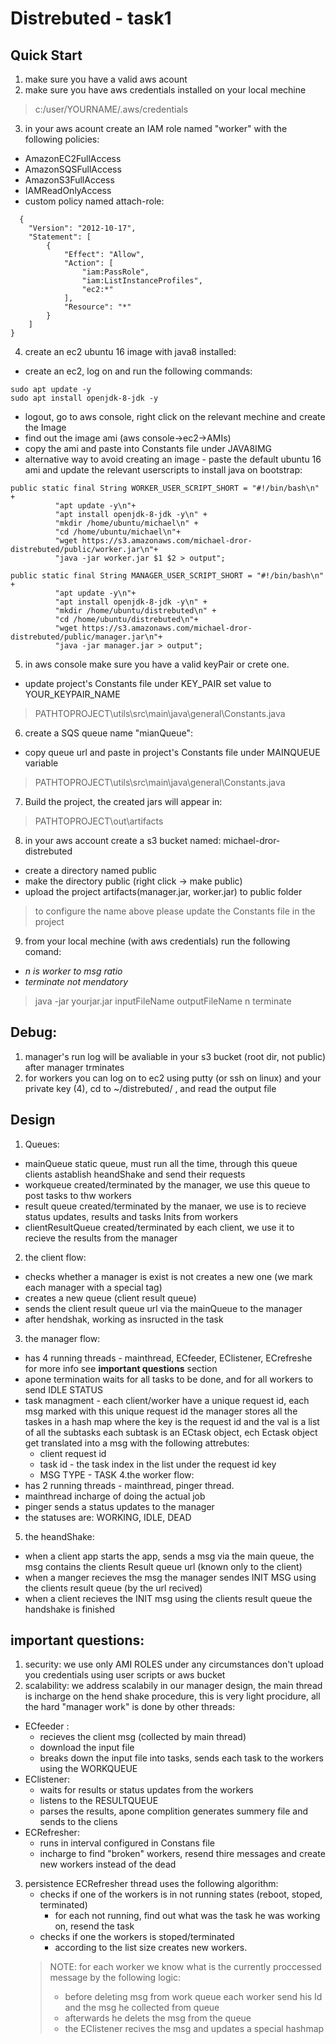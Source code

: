# Distrebuted - task1
## Quick Start 
1. make sure you have a valid aws acount 
2. make sure you have aws credentials installed on your local mechine 
> c:/user/YOURNAME/.aws/credentials
3. in your aws acount create an IAM role named "worker" with the following policies:
  - AmazonEC2FullAccess 
  - AmazonSQSFullAccess 
  - AmazonS3FullAccess 
  - IAMReadOnlyAccess 
  - custom policy named attach-role:
```
  {
    "Version": "2012-10-17",
    "Statement": [
        {
            "Effect": "Allow",
            "Action": [
                "iam:PassRole",
                "iam:ListInstanceProfiles",
                "ec2:*"
            ],
            "Resource": "*"
        }
    ]
}
```
4. create an ec2 ubuntu 16 image with java8 installed:
  - create an ec2, log on and run the following commands:
  ```
  sudo apt update -y
  sudo apt install openjdk-8-jdk -y
  ```
  - logout, go to aws console, right click on the relevant mechine and create the Image 
  - find out the image ami (aws console->ec2->AMIs)
  - copy the ami and paste into Constants file under JAVA8IMG
  - alternative way to avoid creating an image - paste the default ubuntu 16 ami and update the relevant userscripts to install java on bootstrap:
  ```
  public static final String WORKER_USER_SCRIPT_SHORT = "#!/bin/bash\n" +
            "apt update -y\n"+
            "apt install openjdk-8-jdk -y\n" +
            "mkdir /home/ubuntu/michael\n" +
            "cd /home/ubuntu/michael\n"+
            "wget https://s3.amazonaws.com/michael-dror-distrebuted/public/worker.jar\n"+
            "java -jar worker.jar $1 $2 > output";
  
  public static final String MANAGER_USER_SCRIPT_SHORT = "#!/bin/bash\n" +
            "apt update -y\n"+
            "apt install openjdk-8-jdk -y\n" +
            "mkdir /home/ubuntu/distrebuted\n" +
            "cd /home/ubuntu/distrebuted\n"+
            "wget https://s3.amazonaws.com/michael-dror-distrebuted/public/manager.jar\n"+
            "java -jar manager.jar > output";
  ```
5. in aws console make sure you have a valid keyPair or crete one.
  - update project's Constants file under KEY_PAIR set value to YOUR_KEYPAIR_NAME
  >PATHTOPROJECT\utils\src\main\java\general\Constants.java 
6. create a SQS queue name "mianQueue":
  - copy queue url and paste in project's Constants file under MAINQUEUE variable
  >PATHTOPROJECT\utils\src\main\java\general\Constants.java
7. Build the project, the created jars will appear in:
  >PATHTOPROJECT\out\artifacts
8. in your aws account create a s3 bucket named: michael-dror-distrebuted
  - create a directory named public
  - make the directory public (right click -> make public)
  - upload the project artifacts(manager.jar, worker.jar) to public folder
>to configure the name above please update the Constants file in the project
9. from your local mechine (with aws credentials) run the following comand:
  - *n is worker to msg ratio*
  - *terminate not mendatory*
> java -jar yourjar.jar inputFileName outputFileName n terminate


## Debug:
1. manager's run log will be avaliable in your s3 bucket (root dir, not public) after manager trminates
2. for workers you can log on to ec2 using putty (or ssh on linux) and your private key (4), cd to ~/distrebuted/ , and read the output file   

## Design
1. Queues:
  - mainQueue static queue, must run all the time, through this queue clients astablish heandShake and send their requests
  - workqueue created/terminated by the manager, we use this queue to post tasks to thw workers
  - result queue created/terminated by the manaer, we use is to recieve status updates, results and tasks Inits  from workers
  - clientResultQueue created/terminated by each client, we use it to recieve the results from the manager
2. the client flow:
  - checks whether a manager is exist is not creates a new one (we mark each manager with a special tag)
  - creates a new queue (client result queue)
  - sends the client result queue url via the mainQueue to the manager
  - after hendshak, working as insructed in the task
3. the manager flow:
  - has 4 running threads - mainthread, ECfeeder, EClistener, ECrefreshe for more info see **important questions** section
  - apone termination waits for all tasks to be done, and for all workers to send IDLE STATUS
  - task managment - each client/worker have a unique request id, each msg marked with this unique request id
  the manager stores all the taskes in a hash map where the key is the request id and the val is a list of all the subtasks 
  each subtask is an ECtask object, ech Ectask object get translated into a msg with the following attrebutes:
    - client request id 
    - task id - the task index in the list under the request id key
    - MSG TYPE - TASK
4.the worker flow:
  - has 2 running threads - mainthread, pinger thread.
  - mainthread incharge of doing the actual job
  - pinger sends a status updates to the manager 
  - the statuses are: WORKING, IDLE, DEAD
5. the heandShake:
  - when a client app starts the app, sends a msg via the main queue, the msg contains the clients Result queue url (known only to the client)
  - when a manger recieves the msg the manager sendes INIT MSG using the clients result queue (by the url recived)
  - when a client recieves the INIT msg using the clients result queue the handshake is finished
  
  
## important questions:
1. security: we use only AMI ROLES under any circumstances don't upload you credentials using user scripts or aws bucket
2. scalability: we address scalabily in our manager design, the main thread is incharge on the hend shake procedure,
this is very light procidure, all the hard "manager work" is done by other threads:
  - ECfeeder :
    - recieves the client msg (collected by main thread) 
    - download the input file
    - breaks down the input file into tasks, sends each task to the workers using the WORKQUEUE
  - EClistener:
    - waits for results or status updates from the workers
    - listens to the RESULTQUEUE
    - parses the results, apone complition generates summery file and sends to the cliens
  - ECRefresher:
    - runs in interval configured in Constans file
    - incharge to find "broken" workers, resend thire messages and create new workers instead of the dead
 3. persistence ECRefresher thread uses the following algorithm:
    - checks if one of the workers is in not running states (reboot, stoped, terminated)
      - for each not running, find out what was the task he was working on, resend the task
    - checks if one the workers is stoped/terminated
      - according to the list size creates new workers.
    > NOTE: for each worker we know what is the currently proccessed message by the following logic:
    > - before deleting msg from work queue each worker send his Id and the msg he collected from queue
    > - afterwards he delets the msg from the queue
    > - the EClistener recives the msg and updates a special hashmap 
